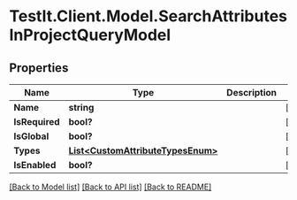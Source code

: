 # TestIt.Client.Model.SearchAttributesInProjectQueryModel

## Properties

Name | Type | Description | Notes
------------ | ------------- | ------------- | -------------
**Name** | **string** |  | [optional] 
**IsRequired** | **bool?** |  | [optional] 
**IsGlobal** | **bool?** |  | [optional] 
**Types** | [**List&lt;CustomAttributeTypesEnum&gt;**](CustomAttributeTypesEnum.md) |  | [optional] 
**IsEnabled** | **bool?** |  | [optional] 

[[Back to Model list]](../README.md#documentation-for-models) [[Back to API list]](../README.md#documentation-for-api-endpoints) [[Back to README]](../README.md)

